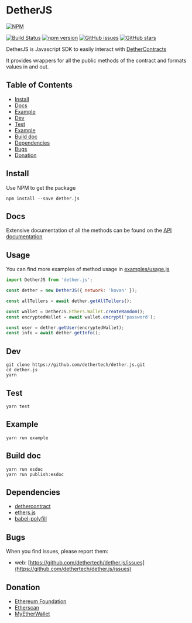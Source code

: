 # DetherJS
[![NPM](https://nodei.co/npm/detherjs.png?downloads=true&downloadRank=true&stars=true)](https://nodei.co/npm/detherjs/)

[![Build Status](https://travis-ci.com/dethertech/dether.js.svg?token=kdsX9Y3G2xZ5ptCyzuYL&branch=master)](https://travis-ci.com/dethertech/dether.js)
[![npm version](https://badge.fury.io/js/detherjs.svg)](https://badge.fury.io/js/detherjs)
[![GitHub issues](https://img.shields.io/github/issues/dethertech/dether.js.svg)](https://github.com/dethertech/dether.js/issues)
[![GitHub stars](https://img.shields.io/github/stars/dethertech/dether.js.svg)](https://github.com/dethertech/dether.js/stargazers)


DetherJS is Javascript SDK to easily interact with [DetherContracts](https://github.com/dethertech/detherContracts)

It provides wrappers for all the public methods of the contract and formats values in and out.

## Table of Contents

* [Install](#install)
* [Docs](#doc)
* [Example](#example)
* [Dev](#dev)
* [Test](#test)
* [Example](#example)
* [Build doc](#build-doc)
* [Dependencies](#dependencies)
* [Bugs](#bugs)
* [Donation](#donation)

## Install

Use NPM to get the package

```
npm install --save dether.js
```

## Docs

Extensive documentation of all the methods can be found on the [API documentation](https://dethertech.github.io/dether.js)

## Usage

You can find more examples of method usage in [examples/usage.js](https://github.com/dethertech/dether.js/blob/master/examples/usage.js)
```js
import DetherJS from 'dether.js';

const dether = new DetherJS({ network: 'kovan' });

const allTellers = await dether.getAllTellers();

const wallet = DetherJS.Ethers.Wallet.createRandom();
const encryptedWallet = await wallet.encrypt('password');

const user = dether.getUser(encryptedWallet);
const info = await dether.getInfo();
```

## Dev
```
git clone https://github.com/dethertech/dether.js.git
cd dether.js
yarn
```

## Test
```
yarn test
```

## Example
```
yarn run example
```

## Build doc
```
yarn run esdoc
yarn run publish:esdoc
```

## Dependencies

* [dethercontract](https://github.com/dethertech/dethercontracts.git)
* [ethers.js](https://github.com/ethers-io/ethers.js)
* [babel-polyfill](https://github.com/babel/babel/tree/master/packages/babel-polyfill)

## Bugs

When you find issues, please report them:

* web: [https://github.com/dethertech/dether.js/issues](https://github.com/dethertech/dether.js/issues)


## Donation
* [Ethereum Foundation](https://ethereum.org/donate)
* [Etherscan](https://etherscan.io/address/0x71c7656ec7ab88b098defb751b7401b5f6d8976f)
* [MyEtherWallet](https://etherscan.io/address/0x7cB57B5A97eAbe94205C07890BE4c1aD31E486A8)
